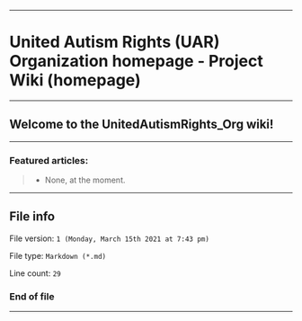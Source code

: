 
***

# United Autism Rights (UAR) Organization homepage - Project Wiki (homepage)

***

## Welcome to the UnitedAutismRights_Org wiki!

***

### Featured articles:

> * None, at the moment.

***

## File info

File version: `1 (Monday, March 15th 2021 at 7:43 pm)`

File type: `Markdown (*.md)`

Line count: `29`

### End of file

***
